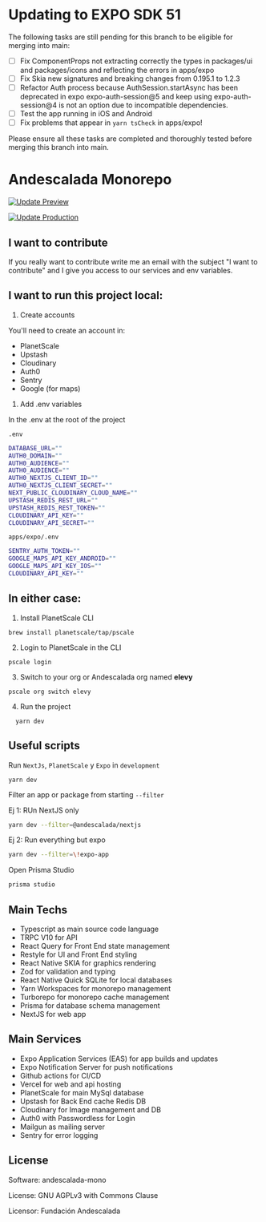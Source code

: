 # Updating to EXPO SDK 51

The following tasks are still pending for this branch to be eligible for merging into main:

- [ ] Fix ComponentProps not extracting correctly the types in packages/ui and packages/icons and reflecting the errors in apps/expo
- [ ] Fix Skia new signatures and breaking changes from 0.195.1 to 1.2.3
- [ ] Refactor Auth process because AuthSession.startAsync has been deprecated in expo expo-auth-session@5 and keep using expo-auth-session@4 is not an option due to incompatible dependencies.
- [ ] Test the app running in iOS and Android 
- [ ] Fix problems that appear in `yarn tsCheck` in apps/expo!

Please ensure all these tasks are completed and thoroughly tested before merging this branch into main.

# Andescalada Monorepo

[![Update Preview](https://github.com/Andescalada/andescalada-mono/actions/workflows/update-preview.yml/badge.svg?branch=main&event=deployment_status)](https://github.com/Andescalada/andescalada-mono/actions/workflows/update-preview.yml)

[![Update Production](https://github.com/Andescalada/andescalada-mono/actions/workflows/update-production.yml/badge.svg?branch=production&event=deployment_status)](https://github.com/Andescalada/andescalada-mono/actions/workflows/update-production.yml)

## I want to contribute

If you really want to contribute write me an email with the subject "I want to contribute" and I give you access to our services and env variables.

## I want to run this project local:

1. Create accounts

You'll need to create an account in: 
 - PlanetScale
 - Upstash 
 - Cloudinary
 - Auth0
 - Sentry
 - Google (for maps)
 

1. Add .env variables 

In the .env at the root of the project

`.env`
```bash
DATABASE_URL=""
AUTH0_DOMAIN=""
AUTH0_AUDIENCE=""
AUTH0_AUDIENCE=""
AUTH0_NEXTJS_CLIENT_ID=""
AUTH0_NEXTJS_CLIENT_SECRET=""
NEXT_PUBLIC_CLOUDINARY_CLOUD_NAME=""
UPSTASH_REDIS_REST_URL=""
UPSTASH_REDIS_REST_TOKEN=""
CLOUDINARY_API_KEY=""
CLOUDINARY_API_SECRET=""
```

`apps/expo/.env`
```bash
SENTRY_AUTH_TOKEN=""
GOOGLE_MAPS_API_KEY_ANDROID=""
GOOGLE_MAPS_API_KEY_IOS=""
CLOUDINARY_API_KEY=""
```




## In either case: 

1. Install PlanetScale CLI

```console
brew install planetscale/tap/pscale
```

2. Login to PlanetScale in the CLI

```
pscale login
```

3. Switch to your org or Andescalada org named **elevy**

```console
pscale org switch elevy
```

4. Run the project

```console
  yarn dev
```



## Useful scripts  

Run `NextJs`, `PlanetScale` y `Expo`  in `development`

```console
yarn dev 
```

Filter an app or package from starting `--filter`

Ej 1: RUn NextJS only
```bash
yarn dev --filter=@andescalada/nextjs
```

Ej 2: Run everything but expo
```bash
yarn dev --filter=\!expo-app
```

Open Prisma Studio
```bash 
prisma studio  
```



## Main Techs 

- Typescript as main source code language
- TRPC V10 for API
- React Query for Front End state management
- Restyle for UI and Front End styling
- React Native SKIA for graphics rendering
- Zod for validation and typing
- React Native Quick SQLite for local databases
- Yarn Workspaces for monorepo management
- Turborepo for monorepo cache management
- Prisma for database schema management
- NextJS for web app

## Main Services 
- Expo Application Services (EAS) for app builds and updates
- Expo Notification Server for push notifications
- Github actions for CI/CD
- Vercel for web and api hosting
- PlanetScale for main MySql database
- Upstash for Back End cache Redis DB
- Cloudinary for Image management and DB
- Auth0 with Passwordless for Login 
- Mailgun as mailing server
- Sentry for error logging

## License  

Software: andescalada-mono

License: GNU AGPLv3 with Commons Clause

Licensor: Fundación Andescalada